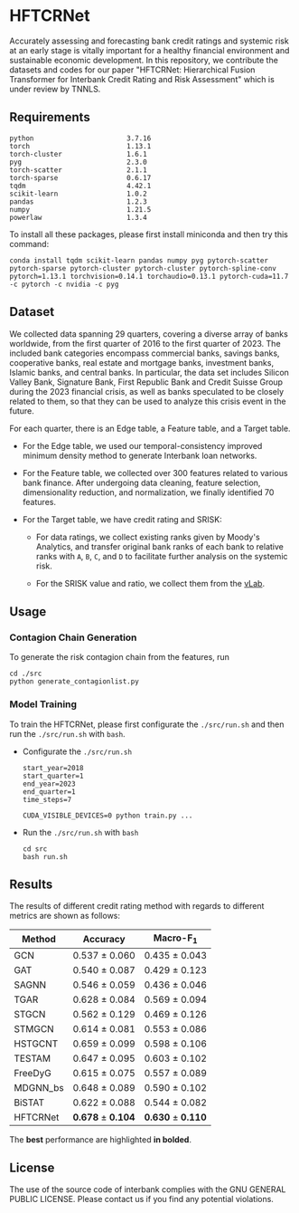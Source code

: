 # HFTCRNet

Accurately assessing and forecasting bank credit ratings and systemic risk at an early stage is vitally important for a healthy financial environment and sustainable economic development. 
In this repository, we contribute the datasets and codes for our paper "HFTCRNet: Hierarchical Fusion Transformer for Interbank Credit Rating and Risk Assessment" which is under review by TNNLS.

## Requirements

```
python                       3.7.16
torch                        1.13.1
torch-cluster                1.6.1
pyg                          2.3.0
torch-scatter                2.1.1
torch-sparse                 0.6.17
tqdm                         4.42.1
scikit-learn                 1.0.2
pandas                       1.2.3
numpy                        1.21.5
powerlaw                     1.3.4
```

To install all these packages, please first install miniconda and then try this command:

```
conda install tqdm scikit-learn pandas numpy pyg pytorch-scatter pytorch-sparse pytorch-cluster pytorch-cluster pytorch-spline-conv pytorch=1.13.1 torchvision=0.14.1 torchaudio=0.13.1 pytorch-cuda=11.7 -c pytorch -c nvidia -c pyg
```

## Dataset

We collected data spanning 29 quarters, covering a diverse array of banks worldwide, from the first quarter of 2016 to the first quarter of 2023. The included bank categories encompass commercial banks, savings banks, cooperative banks, real estate and mortgage banks, investment banks, Islamic banks, and central banks. In particular, the data set includes Silicon Valley Bank, Signature Bank, First Republic Bank and Credit Suisse Group during the 2023 financial crisis, as well as banks speculated to be closely related to them, so that they can be used to analyze this crisis event in the future.

For each quarter, there is an Edge table, a Feature table, and a Target table. 

+ For the Edge table, we used our temporal-consistency improved minimum density method to generate Interbank loan networks. 

+ For the Feature table, we collected over 300 features related to various bank finance. After undergoing data cleaning, feature selection, dimensionality reduction, and normalization, we finally identified 70 features. 

+ For the Target table, we have credit rating and SRISK:
  
  + For data ratings, we collect existing ranks given by Moody's Analytics, and transfer original bank ranks of each bank to relative ranks with ``A``, ``B``, ``C``, and ``D`` to facilitate further analysis on the systemic risk.
  
  + For the SRISK value and ratio, we collect them from the [vLab](https://vlab.stern.nyu.edu).

## Usage

### Contagion Chain Generation

To generate the risk contagion chain from the features, run
```
cd ./src
python generate_contagionlist.py
```

### Model Training

To train the HFTCRNet, please first configurate the ``./src/run.sh`` and then run the ``./src/run.sh`` with ``bash``.

* Configurate the ``./src/run.sh``
    ```
    start_year=2018
    start_quarter=1
    end_year=2023
    end_quarter=1
    time_steps=7

    CUDA_VISIBLE_DEVICES=0 python train.py ...
    ```

* Run the ``./src/run.sh`` with ``bash``
    ```
    cd src
    bash run.sh
    ```

## Results

The results of different credit rating method with regards to different metrics are shown as follows:

|  Method  |         Accuracy          |    Macro-$\text{F}_1$     |
| -------- | ------------------------- | ------------------------- |
| GCN      |   0.537   $\pm$   0.060   |   0.435   $\pm$   0.043   |
| GAT      |   0.540   $\pm$   0.087   |   0.429   $\pm$   0.123   |
| SAGNN    |   0.546   $\pm$   0.059   |   0.436   $\pm$   0.046   |
| TGAR     |   0.628   $\pm$   0.084   |   0.569   $\pm$   0.094   |
| STGCN    |   0.562   $\pm$   0.129   |   0.469   $\pm$   0.126   |
| STMGCN   |   0.614   $\pm$   0.081   |   0.553   $\pm$   0.086   |
| HSTGCNT  |   0.659   $\pm$   0.099   |   0.598   $\pm$   0.106   |
| TESTAM   |   0.647   $\pm$   0.095   |   0.603   $\pm$   0.102   |
| FreeDyG  |   0.615   $\pm$   0.075   |   0.557   $\pm$   0.089   |
| MDGNN_bs |   0.648   $\pm$   0.089   |   0.590   $\pm$   0.102   |
| BiSTAT   |   0.622   $\pm$   0.088   |   0.544   $\pm$   0.082   |
| HFTCRNet | **0.678** $\pm$ **0.104** | **0.630** $\pm$ **0.110** |

The **best** performance are highlighted **in bolded**.

## License

The use of the source code of interbank complies with the GNU GENERAL PUBLIC LICENSE.
Please contact us if you find any potential violations. 